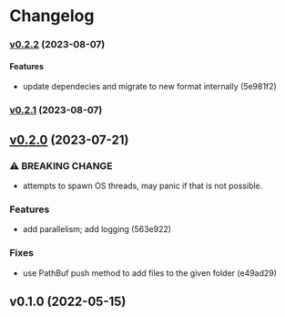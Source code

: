 # Changelog

### [v0.2.2](///compare/v0.2.1...v0.2.2) (2023-08-07)

#### Features

* update dependecies and migrate to new format internally (5e981f2)

### [v0.2.1](///compare/v0.2.0...v0.2.1) (2023-08-07)

## [v0.2.0](///compare/v0.1.0...v0.2.0) (2023-07-21)

### ⚠ BREAKING CHANGE

* attempts to spawn OS threads, may panic if that is not possible.


### Features

* add parallelism; add logging (563e922)

### Fixes

* use PathBuf push method to add files to the given folder (e49ad29)

## v0.1.0 (2022-05-15)

